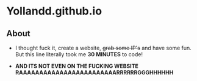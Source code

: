 # Yollandd.github.io

## About
- I thought fuck it, create a website, ~~grab some IP's~~ and have some fun. But this line literally took me **30 MINUTES** to code!

- **AND ITS NOT EVEN ON THE FUCKING WEBSITE RAAAAAAAAAAAAAAAAAAAAAAAARRRRRRGGGHHHHHH**